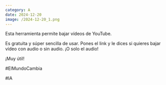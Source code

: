 ```yaml
--- 
category: A 
date: 2024-12-20 
image: /2024-12-20_1.png 
--- 
```


Esta herramienta permite bajar vídeos de YouTube.

Es gratuita y súper sencilla de usar. Pones el link y le dices si quieres bajar vídeo con audio o sin audio. ¡O solo el audio!

¡Muy útil!

#ElMundoCambia

#IA
